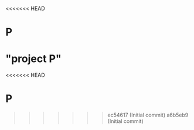 <<<<<<< HEAD
# P
"project P" 
=======
<<<<<<< HEAD

# P
>>>>>>> ec54617 (Initial commit)
>>>>>>> a6b5eb9 (Initial commit)
